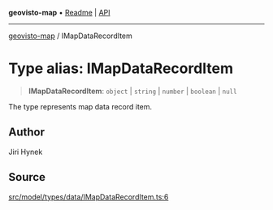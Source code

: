 **geovisto-map** • [Readme](../README.md) \| [API](../globals.md)

***

[geovisto-map](../README.md) / IMapDataRecordItem

# Type alias: IMapDataRecordItem

> **IMapDataRecordItem**: `object` \| `string` \| `number` \| `boolean` \| `null`

The type represents map data record item.

## Author

Jiri Hynek

## Source

[src/model/types/data/IMapDataRecordItem.ts:6](https://github.com/geovisto/geovisto-map/blob/e22d774889dbc28cc1ec62933ecf6bab6690f172/src/model/types/data/IMapDataRecordItem.ts#L6)
